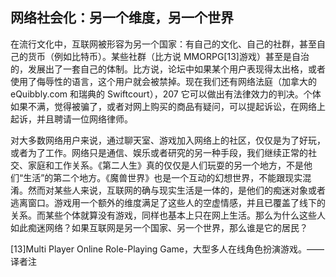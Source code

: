 ## 网络社会化：另一个维度，另一个世界

  在流行文化中，互联网被形容为另一个国家：有自己的文化、自己的社群，甚至自己的货币（例如比特币）。某些社群（比方说 MMORPG[13]游戏）甚至是自治的，发展出了一套自己的体制。比方说，论坛中如果某个用户表现得太出格，或者使用了侮辱性的语言，这个用户就会被禁掉。现在我们还有网络法庭（加拿大的 eQuibbly.com 和瑞典的 Swiftcourt），207 它可以做出有法律效力的判决。个体如果不满，觉得被骗了，或者对网上购买的商品有疑问，可以提起诉讼，在网络上起诉，并且聘请一位网络律师。

  对大多数网络用户来说，通过聊天室、游戏加入网络上的社区，仅仅是为了好玩，或者为了工作。网络只是通信、娱乐或者研究的另一种手段，我们继续正常的社交、家庭和工作关系。《第二人生》真的仅仅是人们玩耍的另一个地方，不是他们“生活”的第二个地方。《魔兽世界》也是一个互动的幻想世界，不能跟现实混淆。然而对某些人来说，互联网的确与现实生活是一体的，是他们的痴迷对象或者逃离窗口。游戏用一个额外的维度满足了这些人的空虚情感，并且已覆盖了线下的关系。而某些个体就算没有游戏，同样也基本上只在网上生活。那么为什么这些人如此痴迷网络？如果互联网是另一个国家、另一个世界，那么谁是它的居民？

  [13]Multi Player Online Role-Playing Game，大型多人在线角色扮演游戏。——译者注